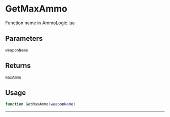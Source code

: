 # GetMaxAmmo
Function name in AmmoLogic.lua
## Parameters
`weaponName`
## Returns
`maxAmmo`
## Usage
```lua
function GetMaxAmmo(weaponName)
```
---
